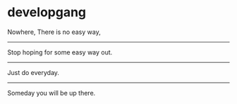# developgang
Nowhere, There is no easy way, 
<hr>
Stop hoping for some easy way out.
<hr>
Just do everyday.  
<hr>
Someday you will be up there.
